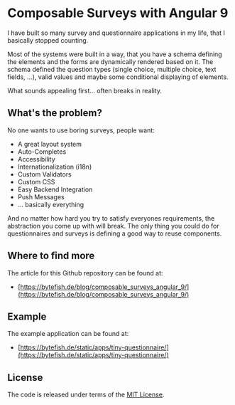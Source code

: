 # Composable Surveys with Angular 9 #

I have built so many survey and questionnaire applications in my life, that I basically stopped counting.

Most of the systems were built in a way, that you have a schema defining the elements and the forms are 
dynamically rendered based on it. The schema defined the question types (single choice, multiple choice, 
text fields, ...), valid values and maybe some conditional displaying of elements.

What sounds appealing first... often breaks in reality.

## What's the problem? ##

No one wants to use boring surveys, people want:

* A great layout system
* Auto-Completes
* Accessibility
* Internationalization (i18n)
* Custom Validators
* Custom CSS
* Easy Backend Integration
* Push Messages 
* ... basically everything

And no matter how hard you try to satisfy everyones requirements, the abstraction you come 
up with will break. The only thing you could do for questionnaires and surveys is defining 
a good way to reuse components.

## Where to find more ##

The article for this Github repository can be found at:

* [https://bytefish.de/blog/composable_surveys_angular_9/](https://bytefish.de/blog/composable_surveys_angular_9/)

## Example ##

The example application can be found at:

* [https://bytefish.de/static/apps/tiny-questionnaire/](https://bytefish.de/static/apps/tiny-questionnaire/)

## License ##

The code is released under terms of the [MIT License].

[MIT License]: https://opensource.org/licenses/MIT